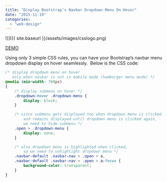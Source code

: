 ```yaml
---
title: "Display Bootstrap’s Navbar Dropdown Menu On Hover"
date: "2015-11-19"
categories: 
  - "web-design"
---
```


![]({{ site.baseurl }}/assets/images/csslogo.png)

[DEMO](http://rodansotto.com/projects/css/BSNavbar_AutoDropdownOnHover.htm)

Using only 3 simple CSS rules, you can have your Bootstrap’s navbar menu dropdown display on hover seamlessly.  Below is the CSS code:

```css
/* display dropdown menu on hover
   only when navbar is not in mobile mode (hamburger menu mode) */
@media (min-width: 768px) 
{
	/* display submenu on hover */
	.dropdown:hover .dropdown-menu {
		display: block;
	}

	/* since submenu gets displayed too when dropdown menu is clicked 
		and remains displayed until dropdown menu is clicked again,
		we need to hide submenu */
	.open > .dropdown-menu {
		display: none;
	}

	/* also dropdown menu is highlighted when clicked,
		so we need to unhighlight dropdown menu */
	.navbar-default .navbar-nav > .open > a, 
	.navbar-default .navbar-nav > .open > a:focus {
		background-color: transparent;
	}
}
```

  



